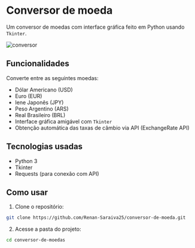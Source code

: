 # Conversor de moeda

Um conversor de moedas com interface gráfica feito em Python usando `Tkinter`.

![conversor](https://github.com/user-attachments/assets/9fd498f8-ee36-44a2-afeb-0d44ebca4709)
## Funcionalidades

Converte entre as seguintes moedas:
  - Dólar Americano (USD)
  - Euro (EUR)
  - Iene Japonês (JPY)
  - Peso Argentino (ARS)
  - Real Brasileiro (BRL)
  - Interface gráfica amigável com `Tkinter`
  - Obtenção automática das taxas de câmbio via API (ExchangeRate API)

## Tecnologias usadas

  - Python 3
  - Tkinter
  - Requests (para conexão com API)

## Como usar

1. Clone o repositório:
```bash
git clone https://github.com/Renan-Saraiva25/conversor-de-moeda.git
```
2. Acesse a pasta do projeto:
```bash
cd conversor-de-moedas
